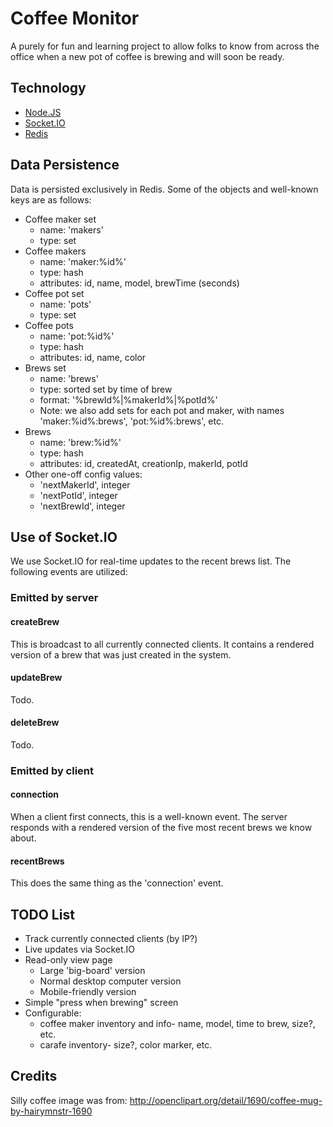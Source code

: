 Coffee Monitor
==============

A purely for fun and learning project to allow folks to know from across the
office when a new pot of coffee is brewing and will soon be ready.

Technology
----------

* [Node.JS](http://nodejs.org/)
* [Socket.IO](http://socket.io/)
* [Redis](http://redis.io/)

Data Persistence
----------------

Data is persisted exclusively in Redis. Some of the objects and well-known keys
are as follows:

* Coffee maker set
  - name: 'makers'
  - type: set
* Coffee makers
  - name: 'maker:%id%'
  - type: hash
  - attributes: id, name, model, brewTime (seconds)
* Coffee pot set
  - name: 'pots'
  - type: set
* Coffee pots
  - name: 'pot:%id%'
  - type: hash
  - attributes: id, name, color
* Brews set
  - name: 'brews'
  - type: sorted set by time of brew
  - format: '%brewId%|%makerId%|%potId%'
  - Note: we also add sets for each pot and maker, with names
    'maker:%id%:brews', 'pot:%id%:brews', etc.
* Brews
  - name: 'brew:%id%'
  - type: hash
  - attributes: id, createdAt, creationIp, makerId, potId
* Other one-off config values:
  - 'nextMakerId', integer
  - 'nextPotId', integer
  - 'nextBrewId', integer

Use of Socket.IO
----------------

We use Socket.IO for real-time updates to the recent brews list. The following
events are utilized:

### Emitted by server

#### createBrew

This is broadcast to all currently connected clients. It contains a rendered
version of a brew that was just created in the system.

#### updateBrew

Todo.

#### deleteBrew

Todo.

### Emitted by client

#### connection

When a client first connects, this is a well-known event. The server responds
with a rendered version of the five most recent brews we know about.

#### recentBrews

This does the same thing as the 'connection' event.

TODO List
---------

* Track currently connected clients (by IP?)
* Live updates via Socket.IO
* Read-only view page
  - Large 'big-board' version
  - Normal desktop computer version
  - Mobile-friendly version
* Simple "press when brewing" screen
* Configurable:
  - coffee maker inventory and info- name, model, time to brew, size?, etc.
  - carafe inventory- size?, color marker, etc.

Credits
-------

Silly coffee image was from:
http://openclipart.org/detail/1690/coffee-mug-by-hairymnstr-1690
